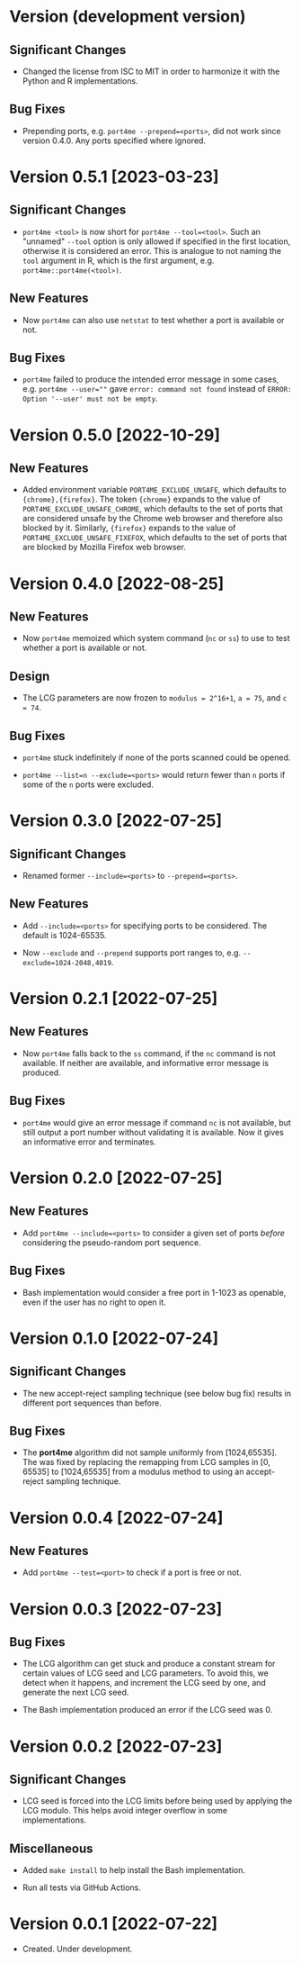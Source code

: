 # Version (development version)

## Significant Changes

 * Changed the license from ISC to MIT in order to harmonize it with
   the Python and R implementations.
 
## Bug Fixes
 
 * Prepending ports, e.g. `port4me --prepend=<ports>`, did not
   work since version 0.4.0. Any ports specified where ignored.
 
 
# Version 0.5.1 [2023-03-23]
 
## Significant Changes
 
 * `port4me <tool>` is now short for `port4me --tool=<tool>`.  Such an
   "unnamed" `--tool` option is only allowed if specified in the first
   location, otherwise it is considered an error.  This is analogue to
   not naming the `tool` argument in R, which is the first argument,
   e.g. `port4me::port4me(<tool>)`.
 
## New Features
 
 * Now `port4me` can also use `netstat` to test whether a port is
   available or not.
 
## Bug Fixes
 
 * `port4me` failed to produce the intended error message in some
   cases, e.g.  `port4me --user=""` gave `error: command not found`
   instead of `ERROR: Option '--user' must not be empty`.
 
 
# Version 0.5.0 [2022-10-29]
 
## New Features
 
 * Added environment variable `PORT4ME_EXCLUDE_UNSAFE`, which defaults
   to `{chrome},{firefox}`.  The token `{chrome}` expands to the value
   of `PORT4ME_EXCLUDE_UNSAFE_CHROME`, which defaults to the set of
   ports that are considered unsafe by the Chrome web browser and
   therefore also blocked by it.  Similarly, `{firefox}` expands to the
   value of `PORT4ME_EXCLUDE_UNSAFE_FIXEFOX`, which defaults to the set
   of ports that are blocked by Mozilla Firefox web browser.
 
 
# Version 0.4.0 [2022-08-25]
 
## New Features
 
 * Now `port4me` memoized which system command (`nc` or `ss`) to use to
   test whether a port is available or not.
 
## Design
 
 * The LCG parameters are now frozen to `modulus = 2^16+1`, `a = 75`,
   and `c = 74`.
 
## Bug Fixes
 
 * `port4me` stuck indefinitely if none of the ports scanned could be
   opened.
 
 * `port4me --list=n --exclude=<ports>` would return fewer than `n`
   ports if some of the `n` ports were excluded.
 
 
# Version 0.3.0 [2022-07-25]
 
## Significant Changes
 
 * Renamed former `--include=<ports>` to `--prepend=<ports>`.
 
## New Features
 
 * Add `--include=<ports>` for specifying ports to be considered.
   The default is 1024-65535.
 
 * Now `--exclude` and `--prepend` supports port ranges to, e.g.
   `--exclude=1024-2048,4019`.
 
 
# Version 0.2.1 [2022-07-25]
 
## New Features
 
 * Now `port4me` falls back to the `ss` command, if the `nc` command is
   not available.  If neither are available, and informative error
   message is produced.
   
## Bug Fixes
 
 * `port4me` would give an error message if command `nc` is not
   available, but still output a port number without validating it is
   available.  Now it gives an informative error and terminates.
   
 
# Version 0.2.0 [2022-07-25]
 
## New Features
 
 * Add `port4me --include=<ports>` to consider a given set of ports
   _before_ considering the pseudo-random port sequence.
 
## Bug Fixes
 
 * Bash implementation would consider a free port in 1-1023 as
   openable, even if the user has no right to open it.
 
 
# Version 0.1.0 [2022-07-24]
 
## Significant Changes
 
 * The new accept-reject sampling technique (see below bug fix) results
   in different port sequences than before.
 
## Bug Fixes
 
 * The **port4me** algorithm did not sample uniformly from
   [1024,65535].  The was fixed by replacing the remapping from LCG
   samples in [0, 65535] to [1024,65535] from a modulus method to using
   an accept-reject sampling technique.
   
 
# Version 0.0.4 [2022-07-24]
 
## New Features
 
 * Add `port4me --test=<port>` to check if a port is free or not.
 
 
# Version 0.0.3 [2022-07-23]
 
## Bug Fixes
 
 * The LCG algorithm can get stuck and produce a constant stream for
   certain values of LCG seed and LCG parameters.  To avoid this, we
   detect when it happens, and increment the LCG seed by one, and
   generate the next LCG seed.
 
 * The Bash implementation produced an error if the LCG seed was 0.
 
 
# Version 0.0.2 [2022-07-23]
 
## Significant Changes
 
 * LCG seed is forced into the LCG limits before being used by applying
   the LCG modulo.  This helps avoid integer overflow in some
   implementations.
 
## Miscellaneous
 
 * Added `make install` to help install the Bash implementation.
 
 * Run all tests via GitHub Actions.
 
 
# Version 0.0.1 [2022-07-22]
 
 * Created. Under development.
